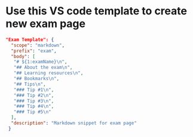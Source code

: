 # Use this VS code template to create new exam page

```json
"Exam Template": {
  "scope": "markdown",
  "prefix": "exam",
  "body": [
   "# ${1:examName}\n",
   "## About the exam\n",
   "## Learning resources\n",
   "## Bookmarks\n",
   "## Tips\n",
   "### Tip #1\n",
   "### Tip #2\n",
   "### Tip #3\n",
   "### Tip #4\n",
   "### Tip #5\n"
  ],
  "description": "Markdown snippet for exam page"
 }
```
